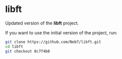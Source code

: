 # libft

Updated version of the **libft** project.

If you want to use the initial version of the project, run:

```bash
git clone https://github.com/Neb7/libft.git
cd libft
git checkout 8c7f4b0
```
